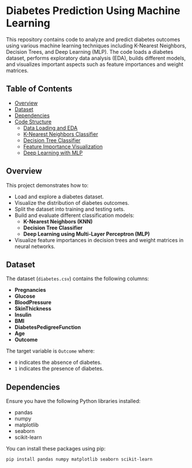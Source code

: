 # Diabetes Prediction Using Machine Learning

This repository contains code to analyze and predict diabetes outcomes using various machine learning techniques including K-Nearest Neighbors, Decision Trees, and Deep Learning (MLP). The code loads a diabetes dataset, performs exploratory data analysis (EDA), builds different models, and visualizes important aspects such as feature importances and weight matrices.

## Table of Contents

- [Overview](#overview)
- [Dataset](#dataset)
- [Dependencies](#dependencies)
- [Code Structure](#code-structure)
  - [Data Loading and EDA](#data-loading-and-eda)
  - [K-Nearest Neighbors Classifier](#k-nearest-neighbors-classifier)
  - [Decision Tree Classifier](#decision-tree-classifier)
  - [Feature Importance Visualization](#feature-importance-visualization)
  - [Deep Learning with MLP](#deep-learning-with-mlp)

    
## Overview

This project demonstrates how to:

- Load and explore a diabetes dataset.
- Visualize the distribution of diabetes outcomes.
- Split the dataset into training and testing sets.
- Build and evaluate different classification models:
  - **K-Nearest Neighbors (KNN)**
  - **Decision Tree Classifier**
  - **Deep Learning using Multi-Layer Perceptron (MLP)**
- Visualize feature importances in decision trees and weight matrices in neural networks.

## Dataset

The dataset (`diabetes.csv`) contains the following columns:

- **Pregnancies**
- **Glucose**
- **BloodPressure**
- **SkinThickness**
- **Insulin**
- **BMI**
- **DiabetesPedigreeFunction**
- **Age**
- **Outcome**

The target variable is `Outcome` where:

- `0` indicates the absence of diabetes.
- `1` indicates the presence of diabetes.

## Dependencies

Ensure you have the following Python libraries installed:

- pandas
- numpy
- matplotlib
- seaborn
- scikit-learn

You can install these packages using pip:

```bash
pip install pandas numpy matplotlib seaborn scikit-learn
```

